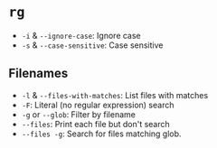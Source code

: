 # `rg`

* `-i` & `--ignore-case`: Ignore case
* `-s` & `--case-sensitive`: Case sensitive

## Filenames

* `-l` & `--files-with-matches`: List files with matches
* `-F`: Literal (no regular expression) search
* `-g` or `--glob`: Filter by filename
* `--files`: Print each file but don't search
* `--files -g`: Search for files matching glob.
